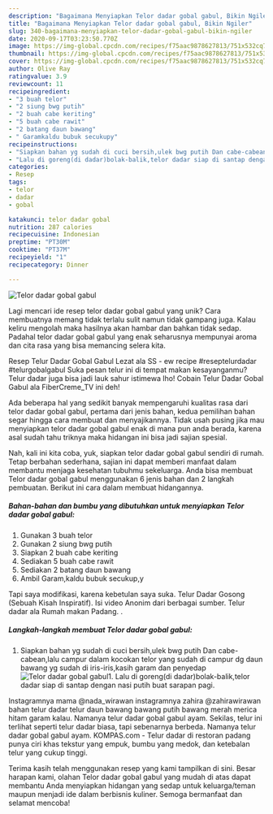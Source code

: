 ```yaml
---
description: "Bagaimana Menyiapkan Telor dadar gobal gabul, Bikin Ngiler"
title: "Bagaimana Menyiapkan Telor dadar gobal gabul, Bikin Ngiler"
slug: 340-bagaimana-menyiapkan-telor-dadar-gobal-gabul-bikin-ngiler
date: 2020-09-17T03:23:50.770Z
image: https://img-global.cpcdn.com/recipes/f75aac9878627813/751x532cq70/telor-dadar-gobal-gabul-foto-resep-utama.jpg
thumbnail: https://img-global.cpcdn.com/recipes/f75aac9878627813/751x532cq70/telor-dadar-gobal-gabul-foto-resep-utama.jpg
cover: https://img-global.cpcdn.com/recipes/f75aac9878627813/751x532cq70/telor-dadar-gobal-gabul-foto-resep-utama.jpg
author: Olive Ray
ratingvalue: 3.9
reviewcount: 11
recipeingredient:
- "3 buah telor"
- "2 siung bwg putih"
- "2 buah cabe keriting"
- "5 buah cabe rawit"
- "2 batang daun bawang"
- " Garamkaldu bubuk secukupy"
recipeinstructions:
- "Siapkan bahan yg sudah di cuci bersih,ulek bwg putih Dan cabe-cabean,lalu campur dalam kocokan telor yang sudah di campur dg daun bawang yg sudah di iris-iris,kasih garam dan penyedap"
- "Lalu di goreng(di dadar)bolak-balik,telor dadar siap di santap dengan nasi putih buat sarapan pagi."
categories:
- Resep
tags:
- telor
- dadar
- gobal

katakunci: telor dadar gobal 
nutrition: 287 calories
recipecuisine: Indonesian
preptime: "PT30M"
cooktime: "PT37M"
recipeyield: "1"
recipecategory: Dinner

---
```



![Telor dadar gobal gabul](https://img-global.cpcdn.com/recipes/f75aac9878627813/751x532cq70/telor-dadar-gobal-gabul-foto-resep-utama.jpg)

Lagi mencari ide resep telor dadar gobal gabul yang unik? Cara membuatnya memang tidak terlalu sulit namun tidak gampang juga. Kalau keliru mengolah maka hasilnya akan hambar dan bahkan tidak sedap. Padahal telor dadar gobal gabul yang enak seharusnya mempunyai aroma dan cita rasa yang bisa memancing selera kita.

Resep Telur Dadar Gobal Gabul Lezat ala SS - ew recipe #reseptelurdadar #telurgobalgabul Suka pesan telur ini di tempat makan kesayanganmu? Telur dadar juga bisa jadi lauk sahur istimewa lho! Cobain Telur Dadar Gobal Gabul ala FiberCreme_TV ini deh!

Ada beberapa hal yang sedikit banyak mempengaruhi kualitas rasa dari telor dadar gobal gabul, pertama dari jenis bahan, kedua pemilihan bahan segar hingga cara membuat dan menyajikannya. Tidak usah pusing jika mau menyiapkan telor dadar gobal gabul enak di mana pun anda berada, karena asal sudah tahu triknya maka hidangan ini bisa jadi sajian spesial.


Nah, kali ini kita coba, yuk, siapkan telor dadar gobal gabul sendiri di rumah. Tetap berbahan sederhana, sajian ini dapat memberi manfaat dalam membantu menjaga kesehatan tubuhmu sekeluarga. Anda bisa membuat Telor dadar gobal gabul menggunakan 6 jenis bahan dan 2 langkah pembuatan. Berikut ini cara dalam membuat hidangannya.

<!--inarticleads1-->

##### Bahan-bahan dan bumbu yang dibutuhkan untuk menyiapkan Telor dadar gobal gabul:

1. Gunakan 3 buah telor
1. Gunakan 2 siung bwg putih
1. Siapkan 2 buah cabe keriting
1. Sediakan 5 buah cabe rawit
1. Sediakan 2 batang daun bawang
1. Ambil  Garam,kaldu bubuk secukup,y


Tapi saya modifikasi, karena kebetulan saya suka. Telur Dadar Gosong (Sebuah Kisah Inspiratif). Isi video Anonim dari berbagai sumber. Telur dadar ala Rumah makan Padang. . 

<!--inarticleads2-->

##### Langkah-langkah membuat Telor dadar gobal gabul:

1. Siapkan bahan yg sudah di cuci bersih,ulek bwg putih Dan cabe-cabean,lalu campur dalam kocokan telor yang sudah di campur dg daun bawang yg sudah di iris-iris,kasih garam dan penyedap
<img src="//assets-global.cpcdn.com/assets/icons/button_play-2c75c40dde080a61004c1f40b05d8f140eaff45d7e9e6481dc71c63d2e7c4909.png" alt="Telor dadar gobal gabul">1. Lalu di goreng(di dadar)bolak-balik,telor dadar siap di santap dengan nasi putih buat sarapan pagi.


Instagramnya mama @nada_wirawan instagramnya zahira @zahirawirawan bahan telur dadar telur daun bawang bawang putih bawang merah merica hitam garam kalau. Namanya telur dadar gobal gabul ayam. Sekilas, telur ini terlihat seperti telur dadar biasa, tapi sebenarnya berbeda. Namanya telur dadar gobal gabul ayam. KOMPAS.com - Telur dadar di restoran padang punya ciri khas tekstur yang empuk, bumbu yang medok, dan ketebalan telur yang cukup tinggi. 

Terima kasih telah menggunakan resep yang kami tampilkan di sini. Besar harapan kami, olahan Telor dadar gobal gabul yang mudah di atas dapat membantu Anda menyiapkan hidangan yang sedap untuk keluarga/teman maupun menjadi ide dalam berbisnis kuliner. Semoga bermanfaat dan selamat mencoba!
